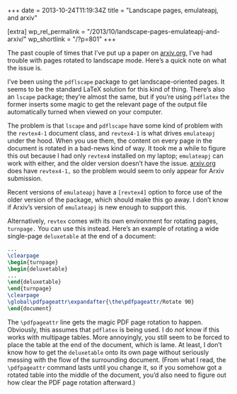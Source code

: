 +++
date = 2013-10-24T11:19:34Z
title = "Landscape pages, emulateapj, and arxiv"

[extra]
wp_rel_permalink = "/2013/10/landscape-pages-emulateapj-and-arxiv/"
wp_shortlink = "/?p=801"
+++

The past couple of times that I’ve put up a paper on
[arxiv.org](http://arxiv.org/), I’ve had trouble with pages rotated to
landscape mode. Here’s a quick note on what the issue is.

I’ve been using the `pdflscape` package to get landscape-oriented pages. It
seems to be the standard LaTeX solution for this kind of thing. There’s also
an `lscape` package; they’re almost the same, but if you’re using `pdflatex`
the former inserts some magic to get the relevant page of the output file
automatically turned when viewed on your computer.

The problem is that `lscape` and `pdflscape` have some kind of problem with
the `revtex4-1` document class, and `revtex4-1` is what drives `emulateapj`
under the hood. When you use them, the content on every page in the document
is rotated in a bad-news kind of way. It took me a while to figure this out
because I had only `revtex4` installed on my laptop; `emulateapj` can work
with either, and the older version doesn’t have the issue.
[arxiv.org](http://arxiv.org/) does have `revtex4-1,` so the problem would
seem to only appear for Arxiv submission.

Recent versions of `emulateapj` have a `[revtex4]` option to force use of the
older version of the package, which should make this go away. I don’t know if
Arxiv’s version of `emulateapj` is new enough to support this.

Alternatively,
`revtex` comes with its own environment for rotating pages, `turnpage.` You
can use this instead. Here’s an example of rotating a wide single-page
`deluxetable` at the end of a document:

```tex
...
\clearpage
\begin{turnpage}
\begin{deluxetable}
...
\end{deluxetable}
\end{turnpage}
\clearpage
\global\pdfpageattr\expandafter{\the\pdfpageattr/Rotate 90}
\end{document}
```

The `\pdfpageattr` line gets the magic PDF page rotation to happen. Obviously,
this assumes that `pdflatex` is being used. I do _not_ know if this works with
multipage tables. More annoyingly, you still seem to be forced to place the
table at the end of the document, which is lame. At least, I don’t know how to
get the `deluxetable` onto its own page without seriously messing with the
flow of the surrounding document. (From what I read, the `\pdfpageattr`
command lasts until you change it, so if you somehow got a rotated table into
the middle of the document, you’d also need to figure out how clear the PDF
page rotation afterward.)
